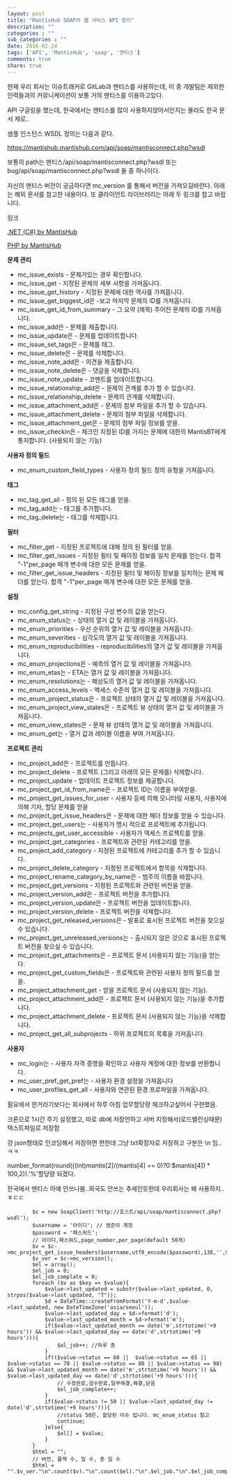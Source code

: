 ```yaml
---
layout: post
title: "MantisHub SOAP의 웹 서비스 API 정리"
description: ""
categories : ""
sub_categories : ""
date: 2016-02-24
tags: ['API', 'MantisHub', 'soap', '맨티스']
comments: true
share: true
---
```


현재 우리 회사는 이슈트래커로 GitLab과 맨티스를 사용하는데, 이 중 개발팀은 제외한 인력들과의 커뮤니케이션이 보통 거의 맨티스를
이용하고있다.

API 구글링을 했는데, 한국에서는 맨티스를 많이 사용하지않아서인지는 몰라도 한국 문서 제로..

  

샘플 인스턴스 WSDL 정의는 다음과 같다.

https://mantishub.mantishub.com/api/soap/mantisconnect.php?wsdl

  

보통의 path는 맨티스/api/soap/mantisconnect.php?wsdl 또는
bug/api/soap/mantisconnect.php?wsdl 둘 중 하나이다.

자신의 맨티스 버전이 궁금하다면 mc_version 를 통해서 버전을 가져오길바란다. 아래는 해외 문서를 참고한 내용이다. 또 클라이언트
라이브러리는 아래 두 링크를 참고 바랍니다.

  

링크

[.NET (C#) by MantisHub](https://github.com/mantishub/MantisDotNetClient)

[PHP by MantisHub](https://github.com/mantishub/MantisPhpClient)

  

**문제 관리**

  * mc_issue_exists - 문제가있는 경우 확인합니다.
  * mc_issue_get - 지정된 문제의 세부 사항을 가져옵니다.
  * mc_issue_get_history - 지정된 문제에 대한 역사를 가져옵니다.
  * mc_issue_get_biggest_id은 -보고 마지막 문제의 ID를 가져옵니다.
  * mc_issue_get_id_from_summary - 그 요약 (제목) 주어진 문제의 ID를 가져옵니다.
  * mc_issue_add은 - 문제를 제출합니다.
  * mc_issue_update은 - 문제를 업데이트합니다.
  * mc_issue_set_tags은 - 문제를 태그.
  * mc_issue_delete은 - 문제를 삭제합니다.
  * mc_issue_note_add은 - 의견을 제출합니다.
  * mc_issue_note_delete은 - 댓글을 삭제합니다.
  * mc_issue_note_update - 코멘트를 업데이트합니다.
  * mc_issue_relationship_add은 - 문제의 관계를 추가 할 수 있습니다.
  * mc_issue_relationship_delete - 문제의 관계를 삭제합니다.
  * mc_issue_attachment_add은 - 문제의 첨부 파일을 추가 할 수 있습니다.
  * mc_issue_attachment_delete - 문제의 첨부 파일을 삭제합니다.
  * mc_issue_attachment_get은 - 문제의 첨부 파일 정보를 얻을.
  * mc_issue_checkin은 - 체크인 지정된 ID를 가지는 문제에 대한의 MantisBT에게 통지합니다. (사용되지 않는 기능)

  

**사용자 정의 필드**

  * mc_enum_custom_field_types - 사용자 정의 필드 정의 유형을 가져옵니다.

**태그**

  * mc_tag_get_all - 정의 된 모든 태그를 얻을.
  * mc_tag_add는 - 태그를 추가합니다.
  * mc_tag_delete는 - 태그를 삭제합니다.

  

**필터**

  * mc_filter_get - 지정된 프로젝트에 대해 정의 된 필터를 얻을.
  * mc_filter_get_issues - 지정된 필터 및 페이징 정보를 일치 문제를 얻는다. 합격 "-1"per_page 매개 변수에 대한 모든 문제를 얻을.
  * mc_filter_get_issue_headers - 지정된 필터 및 페이징 정보를 일치하는 문제 헤더를 얻는다. 합격 "-1"per_page 매개 변수에 대한 모든 문제를 얻을.

  

**설정**

  * mc_config_get_string - 지정된 구성 변수의 값을 얻는다.
  * mc_enum_status는 - 상태의 열거 값 및 레이블을 가져옵니다.
  * mc_enum_priorities - 우선 순위의 열거 값 및 레이블을 가져옵니다.
  * mc_enum_severities - 심각도의 열거 값 및 레이블을 가져옵니다.
  * mc_enum_reproducibilities - reproducibilities의 열거 값 및 레이블을 가져옵니다.
  * mc_enum_projections은 - 예측의 열거 값 및 레이블을 가져옵니다.
  * mc_enum_etas는 - ETA는 열거 값 및 레이블을 가져옵니다.
  * mc_enum_resolutions는 - 해상도의 열거 값 및 레이블을 가져옵니다.
  * mc_enum_access_levels - 액세스 수준의 열거 값 및 레이블을 가져옵니다.
  * mc_enum_project_status은 - 프로젝트 상태의 열거 값 및 레이블을 가져옵니다.
  * mc_enum_project_view_states은 - 프로젝트 뷰 상태의 열거 값 및 레이블을 가져옵니다.
  * mc_enum_view_states은 - 문제 뷰 상태의 열거 값 및 레이블을 가져옵니다.
  * mc_enum_get는 - 열거 값과 레이블 이름을 부여 가져옵니다.

  

**프로젝트 관리**

  * mc_project_add은 - 프로젝트를 만듭니다.
  * mc_project_delete - 프로젝트 (그리고 아래의 모든 문제를) 삭제합니다.
  * mc_project_update - 업데이트 프로젝트 정보를 제공합니다.
  * mc_project_get_id_from_name은 - 프로젝트 ID는 이름을 부여받을.
  * mc_project_get_issues_for_user - 사용자 등에 의해 모니터링 사용자, 사용자에 의해 기자, 할당 문제를 얻을
  * mc_project_get_issue_headers은 - 문제에 대한 헤더 정보를 얻을 수 있습니다.
  * mc_project_get_users는 - 사용자가 명시 적으로 프로젝트에 추가됩니다.
  * mc_projects_get_user_accessible - 사용자가 액세스 프로젝트를 얻을.
  * mc_project_get_categories - 프로젝트와 관련된 카테고리를 얻을.
  * mc_project_add_category - 지정된 프로젝트에 카테고리를 추가 할 수 있습니다.
  * mc_project_delete_category - 지정된 프로젝트에서 항목을 삭제합니다.
  * mc_project_rename_category_by_name은 - 범주의 이름을 바꿉니다.
  * mc_project_get_versions - 지정된 프로젝트와 관련된 버전을 얻을.
  * mc_project_version_add은 - 프로젝트 버전을 추가합니다.
  * mc_project_version_update은 - 프로젝트 버전을 업데이트합니다.
  * mc_project_version_delete - 프로젝트 버전을 삭제합니다.
  * mc_project_get_released_versions은 - 발표로 표시된 프로젝트 버전을 찾으실 수 있습니다.
  * mc_project_get_unreleased_versions는 - 출시되지 않은 것으로 표시된 프로젝트 버전을 찾으실 수 있습니다.
  * mc_project_get_attachments은 - 프로젝트 문서 (사용되지 않는 기능)을 얻는다.
  * mc_project_get_custom_fields은 - 프로젝트와 관련된 사용자 정의 필드를 얻을.
  * mc_project_attachment_get - 얻을 프로젝트 문서 (사용되지 않는 기능).
  * mc_project_attachment_add은 - 프로젝트 문서 (사용되지 않는 기능)을 추가합니다.
  * mc_project_attachment_delete - 프로젝트 문서 (사용되지 않는 기능)을 삭제합니다.
  * mc_project_get_all_subprojects - 하위 프로젝트의 목록을 가져옵니다.

  

**사용자**

  * mc_login는 - 사용자 자격 증명을 확인하고 사용자 계정에 대한 정보를 반환합니다.
  * mc_user_pref_get_pref는 - 사용자 환경 설정을 가져옵니다
  * mc_user_profiles_get_all - 사용자와 연관된 환경 프로파일을 가져옵니다.

  

필요에서 한거라기보다는 회사에서 하루 아침 업무할당량 체크하고싶어서 구현했음.

크론으로 1시간 주기 설정했고, 따로 db에 저장안하고 서버 지정해서(로드밸런싱때문) 텍스트파일로 저장함

걍 json형태로 인코딩해서 저장하면 편한데 그냥 txt확장자로 저장하고 구분은 \n 임.. ㅋㅋ

  

number_format(round(((int)$mantis[2]/($mantis[4] == 0)?0:$mantis[4]) *
100,2)).'%'할당량 되겠다.

한국에서 맨티스 아예 안쓰나봄..외국도 안쓰는 추세인듯한데 우리회사는 왜 사용하지.. ㅎㄷㄷ

  

            $c = new SoapClient('http://호스트/api/soap/mantisconnect.php?wsdl');
            $username = '아이디'; // 영준이 계정
            $password = '패스워드';
            // 아이디,패스워드,page_number,per_page(default 50개)
            $v = $c->mc_project_get_issue_headers($username,utf8_encode($password),138,'',999);
            $v_ver = $c->mc_version();
            $el = array();
            $el_job = 0;
            $el_job_complate = 0;
            foreach ($v as $key => $value){
                $value->last_updated = substr($value->last_updated, 0, strpos($value->last_updated, "T"));
                $d = DateTime::createFromFormat('Y-m-d',$value->last_updated, new DateTimeZone('asia/seoul'));
                $value->last_updated_day = $d->format('d');
                $value->last_updated_month = $d->format('m');
                if($value->last_updated_month == date('m',strtotime('+9 hours')) && $value->last_updated_day == date('d',strtotime('+9 hours'))){
                    $el_job++; //하루 총
                }
                if(($value->status == 60 ||  $value->status == 65 || $value->status == 70 || $value->status == 80 || $value->status == 90) && $value->last_updated_month == date('m',strtotime('+9 hours')) && $value->last_updated_day == date('d',strtotime('+9 hours'))){
                    // 수정완료,검수완료,일부해결,해결,닫음
                    $el_job_complate++;
                }
                if($value->status != 50 || $value->last_updated_day != date('d',strtotime('+9 hours'))){
                    //status 50은, 할당된 이슈 입니다. mc_enum_status 참고
                    continue;
                }else{
                    $el[] = $value;
                }
            }
            $html = "";
            // 버전, 플젝 수, 일 수, 총 일 수
            $html = "".$v_ver."\n".count($v)."\n".count($el)."\n".$el_job."\n".$el_job_complate."";

  

